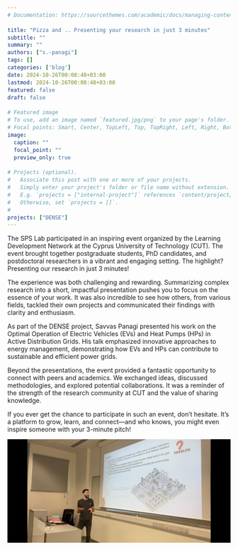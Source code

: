 ```yaml
---
# Documentation: https://sourcethemes.com/academic/docs/managing-content/

title: "Pizza and .. Presenting your research in just 3 minutes"
subtitle: ""
summary: ""
authors: ["s.-panagi"]
tags: []
categories: ['blog']
date: 2024-10-26T00:08:48+03:00
lastmod: 2024-10-26T00:08:48+03:00
featured: false
draft: false

# Featured image
# To use, add an image named `featured.jpg/png` to your page's folder.
# Focal points: Smart, Center, TopLeft, Top, TopRight, Left, Right, BottomLeft, Bottom, BottomRight.
image:
  caption: ""
  focal_point: ""
  preview_only: true

# Projects (optional).
#   Associate this post with one or more of your projects.
#   Simply enter your project's folder or file name without extension.
#   E.g. `projects = ["internal-project"]` references `content/project/deep-learning/index.md`.
#   Otherwise, set `projects = []`.
# 
projects: ["DENSE"]
---
```


The SPS Lab participated in an inspiring event organized by the Learning Development Network at the Cyprus University of Technology (CUT). The event brought together postgraduate students, PhD candidates, and postdoctoral researchers in a vibrant and engaging setting. The highlight? Presenting our research in just 3 minutes!

The experience was both challenging and rewarding. Summarizing complex research into a short, impactful presentation pushes you to focus on the essence of your work. It was also incredible to see how others, from various fields, tackled their own projects and communicated their findings with clarity and enthusiasm.

As part of the DENSE project, Savvas Panagi presented his work on the Optimal Operation of Electric Vehicles (EVs) and Heat Pumps (HPs) in Active Distribution Grids. His talk emphasized innovative approaches to energy management, demonstrating how EVs and HPs can contribute to sustainable and efficient power grids.

Beyond the presentations, the event provided a fantastic opportunity to connect with peers and academics. We exchanged ideas, discussed methodologies, and explored potential collaborations. It was a reminder of the strength of the research community at CUT and the value of sharing knowledge.

If you ever get the chance to participate in such an event, don’t hesitate. It’s a platform to grow, learn, and connect—and who knows, you might even inspire someone with your 3-minute pitch!

![jpg](image.jpg)

